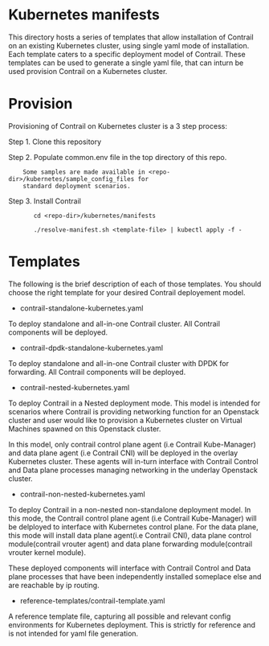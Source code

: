 # Kubernetes manifests

This directory hosts a series of templates that allow installation of Contrail
on an existing Kubernetes cluster, using single yaml mode of installation.
Each template caters to a specific deployment model of Contrail.
These templates can be used to generate a single yaml file, that can inturn be
used provision Contrail on a Kubernetes cluster.

# Provision

Provisioning of Contrail on Kubernetes cluster is a 3 step process:

Step 1. Clone this repository

Step 2. Populate common.env file in the top directory of this repo.

        Some samples are made available in <repo-dir>/kubernetes/sample_config_files for
        standard deployment scenarios.

Step 3. Install Contrail
```
       cd <repo-dir>/kubernetes/manifests

       ./resolve-manifest.sh <template-file> | kubectl apply -f -
```

# Templates

The following is the brief description of each of those templates.
You should choose the right template for your desired Contrail deployement model.

* contrail-standalone-kubernetes.yaml

To deploy standalone and all-in-one Contrail cluster. All Contrail components will be deployed.

* contrail-dpdk-standalone-kubernetes.yaml

To deploy standalone and all-in-one Contrail cluster with DPDK for forwarding.
All Contrail components will be deployed.

* contrail-nested-kubernetes.yaml

To deploy Contrail in a Nested deployment mode. This model is intended for scenarios where
Contrail is providing networking function for an Openstack cluster and user would like to
provision a Kubernetes cluster on Virtual Machines spawned on this Openstack cluster.

In this model, only contrail control plane agent (i.e Contrail Kube-Manager) and data plane
agent (i.e Contrail CNI) will be deployed in the overlay Kubernetes cluster.
These agents will in-turn interface with Contrail Control and Data plane processes
managing networking in the underlay Openstack cluster.

* contrail-non-nested-kubernetes.yaml

To deploy Contrail in a non-nested non-standalone deployment model. In this mode, the Contrail control
plane agent (i.e Contrail Kube-Manager) will be delployed to interface with Kubernetes control plane.
For the data plane, this mode will install data plane agent(i.e Contrail CNI), data plane control
module(contrail vrouter agent) and data plane forwarding module(contrail vrouter kernel module).

These deployed components will interface with Contrail Control and Data plane processes that have been
independently installed someplace else and are reachable by ip routing.


* reference-templates/contrail-template.yaml

A reference template file, capturing all possible and relevant config environments for Kubernetes
deployment. This is strictly for reference and is not intended for yaml file generation.

